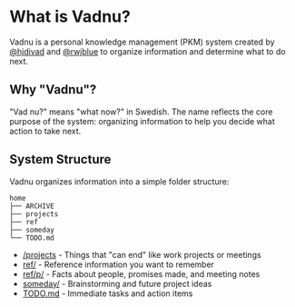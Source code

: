 # What is Vadnu?

Vadnu is a personal knowledge management (PKM) system created by [@hjdivad](https://github.com/hjdivad) and [@rwjblue](https://github.com/rwjblue) to organize information and determine what to do next.

## Why "Vadnu"?

"Vad nu?" means "what now?" in Swedish. The name reflects the core purpose of the system: organizing information to help you decide what action to take next.

## System Structure

Vadnu organizes information into a simple folder structure:

```
home
├── ARCHIVE
├── projects
├── ref
├── someday
└── TODO.md
```

- [/projects](/structure/projects) - Things that "can end" like work projects or meetings
- [ref/](/structure/references) - Reference information you want to remember
- [ref/p/](/structure/references-people) - Facts about people, promises made, and meeting notes
- [someday/](/structure/someday) - Brainstorming and future project ideas
- [TODO.md](/structure/todo) - Immediate tasks and action items
